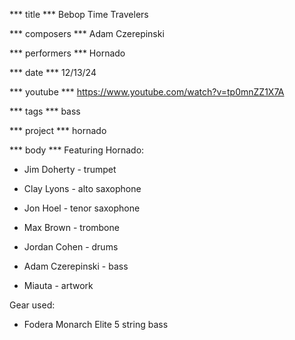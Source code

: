 *** title ***
Bebop Time Travelers

*** composers ***
Adam Czerepinski

*** performers ***
Hornado

*** date ***
12/13/24

*** youtube ***
https://www.youtube.com/watch?v=tp0mnZZ1X7A

*** tags ***
bass

*** project ***
hornado

*** body ***
Featuring Hornado:

- Jim Doherty - trumpet

- Clay Lyons - alto saxophone

- Jon Hoel - tenor saxophone

- Max Brown - trombone

- Jordan Cohen - drums

- Adam Czerepinski - bass

- Miauta - artwork

Gear used:

- Fodera Monarch Elite 5 string bass
